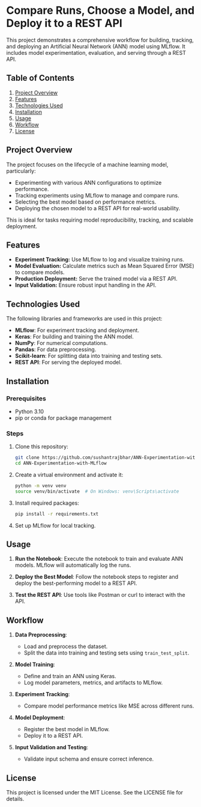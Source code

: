 
# Compare Runs, Choose a Model, and Deploy it to a REST API

This project demonstrates a comprehensive workflow for building, tracking, and deploying an Artificial Neural Network (ANN) model using MLflow. It includes model experimentation, evaluation, and serving through a REST API.

## Table of Contents

1. [Project Overview](#project-overview)
2. [Features](#features)
3. [Technologies Used](#technologies-used)
4. [Installation](#installation)
5. [Usage](#usage)
6. [Workflow](#workflow)
7. [License](#license)

## Project Overview

The project focuses on the lifecycle of a machine learning model, particularly:
- Experimenting with various ANN configurations to optimize performance.
- Tracking experiments using MLflow to manage and compare runs.
- Selecting the best model based on performance metrics.
- Deploying the chosen model to a REST API for real-world usability.

This is ideal for tasks requiring model reproducibility, tracking, and scalable deployment.

## Features

- **Experiment Tracking:** Use MLflow to log and visualize training runs.
- **Model Evaluation:** Calculate metrics such as Mean Squared Error (MSE) to compare models.
- **Production Deployment:** Serve the trained model via a REST API.
- **Input Validation:** Ensure robust input handling in the API.

## Technologies Used

The following libraries and frameworks are used in this project:

- **MLflow**: For experiment tracking and deployment.
- **Keras**: For building and training the ANN model.
- **NumPy**: For numerical computations.
- **Pandas**: For data preprocessing.
- **Scikit-learn**: For splitting data into training and testing sets.
- **REST API**: For serving the deployed model.

## Installation

### Prerequisites

- Python 3.10 
- pip or conda for package management

### Steps

1. Clone this repository:
   ```bash
   git clone https://github.com/sushantrajbhar/ANN-Experimentation-with-MLflow.git
   cd ANN-Experimentation-with-MLflow
   ```

2. Create a virtual environment and activate it:
   ```bash
   python -m venv venv
   source venv/bin/activate  # On Windows: venv\Scripts\activate
   ```

3. Install required packages:
   ```bash
   pip install -r requirements.txt
   ```

4. Set up MLflow for local tracking.

## Usage

1. **Run the Notebook**:
   Execute the notebook to train and evaluate ANN models. MLflow will automatically log the runs.

2. **Deploy the Best Model**:
   Follow the notebook steps to register and deploy the best-performing model to a REST API.

3. **Test the REST API**:
   Use tools like Postman or curl to interact with the API.

## Workflow

1. **Data Preprocessing**:
   - Load and preprocess the dataset.
   - Split the data into training and testing sets using `train_test_split`.

2. **Model Training**:
   - Define and train an ANN using Keras.
   - Log model parameters, metrics, and artifacts to MLflow.

3. **Experiment Tracking**:
   - Compare model performance metrics like MSE across different runs.

4. **Model Deployment**:
   - Register the best model in MLflow.
   - Deploy it to a REST API.

5. **Input Validation and Testing**:
   - Validate input schema and ensure correct inference.

## License

This project is licensed under the MIT License. See the LICENSE file for details.
